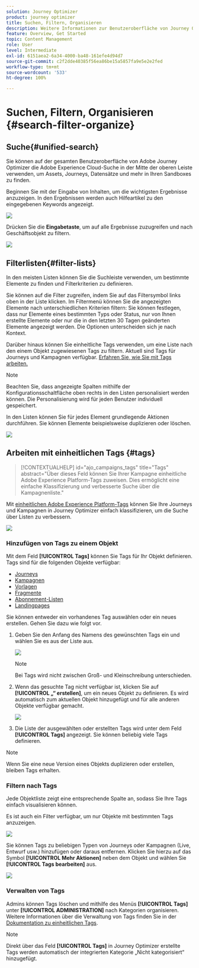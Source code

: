 ```yaml
---
solution: Journey Optimizer
product: journey optimizer
title: Suchen, Filtern, Organisieren
description: Weitere Informationen zur Benutzeroberfläche von Journey Optimizer
feature: Overview, Get Started
topic: Content Management
role: User
level: Intermediate
exl-id: 6151aea2-6a34-4000-ba48-161efe4d94d7
source-git-commit: c2f2dde40385f56ea86be15a5857fa9e5e2e2fed
workflow-type: tm+mt
source-wordcount: '533'
ht-degree: 100%

---
```


# Suchen, Filtern, Organisieren {#search-filter-organize}

## Suche{#unified-search}

Sie können auf der gesamten Benutzeroberfläche von Adobe Journey Optimizer die Adobe Experience Cloud-Suche in der Mitte der oberen Leiste verwenden, um Assets, Journeys, Datensätze und mehr in Ihren Sandboxes zu finden.

Beginnen Sie mit der Eingabe von Inhalten, um die wichtigsten Ergebnisse anzuzeigen. In den Ergebnissen werden auch Hilfeartikel zu den eingegebenen Keywords angezeigt.

![](assets/unified-search.png)

Drücken Sie die **Eingabetaste**, um auf alle Ergebnisse zuzugreifen und nach Geschäftsobjekt zu filtern.

![](assets/search-and-filter.png)

## Filterlisten{#filter-lists}

In den meisten Listen können Sie die Suchleiste verwenden, um bestimmte Elemente zu finden und Filterkriterien zu definieren.

Sie können auf die Filter zugreifen, indem Sie auf das Filtersymbol links oben in der Liste klicken. Im Filtermenü können Sie die angezeigten Elemente nach unterschiedlichen Kriterien filtern: Sie können festlegen, dass nur Elemente eines bestimmten Typs oder Status, nur von Ihnen erstellte Elemente oder nur die in den letzten 30 Tagen geänderten Elemente angezeigt werden. Die Optionen unterscheiden sich je nach Kontext.

Darüber hinaus können Sie einheitliche Tags verwenden, um eine Liste nach den einem Objekt zugewiesenen Tags zu filtern. Aktuell sind Tags für Journeys und Kampagnen verfügbar. [Erfahren Sie, wie Sie mit Tags arbeiten.](#tags)

>[!NOTE]
>
>Beachten Sie, dass angezeigte Spalten mithilfe der Konfigurationsschaltfläche oben rechts in den Listen personalisiert werden können. Die Personalisierung wird für jeden Benutzer individuell gespeichert.

In den Listen können Sie für jedes Element grundlegende Aktionen durchführen. Sie können Elemente beispielsweise duplizieren oder löschen.

![](assets/journey4.png)

## Arbeiten mit einheitlichen Tags {#tags}

>[!CONTEXTUALHELP]
>id="ajo_campaigns_tags"
>title="Tags"
>abstract="Über dieses Feld können Sie Ihrer Kampagne einheitliche Adobe Experience Platform-Tags zuweisen. Dies ermöglicht eine einfache Klassifizierung und verbesserte Suche über die Kampagnenliste."

Mit [einheitlichen Adobe Experience Platform-Tags](https://experienceleague.adobe.com/docs/experience-platform/administrative-tags/overview.html?lang=de) können Sie Ihre Journeys und Kampagnen in Journey Optimizer einfach klassifizieren, um die Suche über Listen zu verbessern.

![](../rn/assets/do-not-localize/campaigns-tag.gif)


### Hinzufügen von Tags zu einem Objekt

Mit dem Feld **[!UICONTROL Tags]** können Sie Tags für Ihr Objekt definieren. Tags sind für die folgenden Objekte verfügbar:

* [Journeys](../building-journeys/journey-gs.md#change-properties)
* [Kampagnen](../campaigns/create-campaign.md#create)
* [Vorlagen](../content-management/content-templates.md)
* [Fragmente](../content-management/fragments.md)
* [Abonnement-Listen](../landing-pages/subscription-list.md)
* [Landingpages](../landing-pages/create-lp.md)

Sie können entweder ein vorhandenes Tag auswählen oder ein neues erstellen. Gehen Sie dazu wie folgt vor.

1. Geben Sie den Anfang des Namens des gewünschten Tags ein und wählen Sie es aus der Liste aus.

   ![](assets/tags1.png)

   >[!NOTE]
   >
   > Bei Tags wird nicht zwischen Groß- und Kleinschreibung unterschieden.

1. Wenn das gesuchte Tag nicht verfügbar ist, klicken Sie auf **[!UICONTROL „“ erstellen]**, um ein neues Objekt zu definieren. Es wird automatisch zum aktuellen Objekt hinzugefügt und für alle anderen Objekte verfügbar gemacht.

   ![](assets/tags4.png)

1. Die Liste der ausgewählten oder erstellten Tags wird unter dem Feld **[!UICONTROL Tags]** angezeigt. Sie können beliebig viele Tags definieren.

>[!NOTE]
> 
> Wenn Sie eine neue Version eines Objekts duplizieren oder erstellen, bleiben Tags erhalten.

### Filtern nach Tags

Jede Objektliste zeigt eine entsprechende Spalte an, sodass Sie Ihre Tags einfach visualisieren können.

Es ist auch ein Filter verfügbar, um nur Objekte mit bestimmten Tags anzuzeigen.

![](assets/tags2.png)

Sie können Tags zu beliebigen Typen von Journeys oder Kampagnen (Live, Entwurf usw.) hinzufügen oder daraus entfernen. Klicken Sie hierzu auf das Symbol **[!UICONTROL Mehr Aktionen]** neben dem Objekt und wählen Sie **[!UICONTROL Tags bearbeiten]** aus.

![](assets/tags3.png)

### Verwalten von Tags

Admins können Tags löschen und mithilfe des Menüs **[!UICONTROL Tags]** unter **[!UICONTROL ADMINISTRATION]** nach Kategorien organisieren. Weitere Informationen über die Verwaltung von Tags finden Sie in der [Dokumentation zu einheitlichen Tags](https://experienceleague.adobe.com/docs/experience-platform/administrative-tags/ui/managing-tags.html?lang=de).

>[!NOTE]
>
> Direkt über das Feld **[!UICONTROL Tags]** in Journey Optimizer erstellte Tags werden automatisch der integrierten Kategorie „Nicht kategorisiert“ hinzugefügt.
